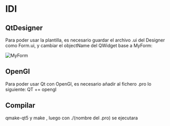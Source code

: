 # IDI

## QtDesigner
  Para poder usar la plantilla, es necesario guardar el archivo .ui del Designer como Form.ui, y cambiar el objectName del QWidget base a MyForm:
  
  
![MyForm](https://i.imgur.com/2H8SpOf.png)


## OpenGl
  Para poder usar Qt con OpenGl, es necesario añadir al fichero .pro lo siguiente: QT += opengl
  
## Compilar
qmake-qt5 y make , luego con ./(nombre del .pro) se ejecutara

